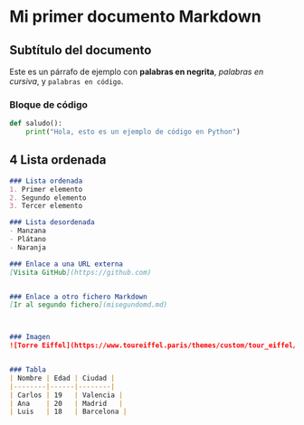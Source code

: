 # Mi primer documento Markdown
## Subtítulo del documento

Este es un párrafo de ejemplo con **palabras en negrita**, *palabras en cursiva*, y `palabras en código`.

### Bloque de código
```python
def saludo():
    print("Hola, esto es un ejemplo de código en Python")

```
## 4️ Lista ordenada



```markdown
### Lista ordenada
1. Primer elemento
2. Segundo elemento
3. Tercer elemento

### Lista desordenada
- Manzana
- Plátano
- Naranja

### Enlace a una URL externa
[Visita GitHub](https://github.com)


### Enlace a otro fichero Markdown
[Ir al segundo fichero](misegundomd.md)



### Imagen
![Torre Eiffel](https://www.toureiffel.paris/themes/custom/tour_eiffel/build/images/hero-home-new-sm.jpg)


### Tabla
| Nombre | Edad | Ciudad |
|--------|------|--------|
| Carlos | 19   | Valencia |
| Ana    | 20   | Madrid   |
| Luis   | 18   | Barcelona |

